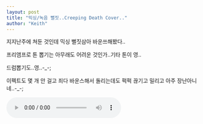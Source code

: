 ```yaml
---
layout: post
title: "믹싱/녹음 뻘짓..Creeping Death Cover.."
author: "Keith"
---
```


지지난주에 쳐둔 것인데 믹싱 뻘짓삼아 바운쓰해봤다..

프리앰프로 톤 뽑기는 아무래도 어려운 것인가..기타 톤이 영..

드럼뽑기도..영..-_-;

이펙트도 몇 개 안 걸고 죄다 바운스해서 돌리는데도 퍽퍽 끊기고 밀리고 아주 장난아니네..-_-;

<audio src="/assets/images/d7f9055514fe4ba16d0de218d17c5def.mp3" controls preload></audio>


